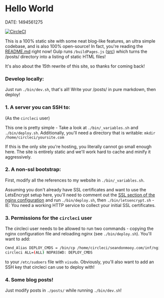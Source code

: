 # Hello World
DATE: 1494561275

[![CircleCI](https://circleci.com/gh/erulabs/seandonmooy.com.svg?style=svg)](https://circleci.com/gh/erulabs/seandonmooy.com)

This is a 100% static site with some neat blog-like features, an ultra simple codebase, and is also 100% open-source! In fact, you're reading the [README.md](https://github.com/erulabs/seandonmooy.com/blob/master/README.md) right now! Gulp runs `/buildPages.js` ([src](https://github.com/erulabs/seandonmooy.com/blob/master/buildPages.js)) which turns the /posts/ directory into a listing of static HTML files!

It's also about the 15th rewrite of this site, so thanks for coming back!

### Develop locally:
Just run `./bin/dev.sh`, that's all! Write your /posts/ in pure markdown, then deploy!

### 1. A server you can SSH to:
(As the `circleci` user)

This one is pretty simple - Take a look at `./bin/_variables.sh` and `./bin/deploy.sh`. Additionally, you'll need a directory that is writable: `mkdir /home/circleci/yoursite.com`

If this is the only site you're hosting, you literally cannot go small enough here. The site is entirely static and we'll work hard to cache and minify it aggressively.

### 2. A non-ssl bootstrap:
First, modify all the references to my website in `./bin/_variables.sh`.

Assuming you don't already have SSL certificates and want to use the LetsEncrypt setup here, you'll need to comment out the [SSL section of the nginx configuration](https://github.com/erulabs/seandonmooy.com/blob/master/inf/nginx/seandonmooy.conf#L12-L43) and run `./bin/deploy.sh`, then `./bin/letsencrypt.sh` - IE: You need a working HTTP service to collect your initial SSL certificates.

### 3. Permissions for the `circleci` user
The circleci user needs to be allowed to run two commands - copying the nginx configuration file and reloading nginx (see `./bin/deploy.sh`). You'll want to add:
```bash
Cmnd_Alias DEPLOY_CMDS = /bin/cp /home/circleci/seandonmooy.com/inf/nginx/seandonmooy.conf /etc/nginx/sites-enabled/seandonmooy.conf, /usr/sbin/service nginx reload
circleci ALL=(ALL) NOPASSWD: DEPLOY_CMDS
```
to your `/etc/sudoers` file with `visudo`. Obviously, you'll also want to add an SSH key that circleci can use to deploy with!

### 4. Some blog posts!

Just modify posts in `./posts/` while running `./bin/dev.sh`!

